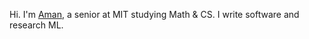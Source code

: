 Hi. I'm [Aman](https://amansanger.com), a senior at MIT studying Math & CS. I write software and research ML.
